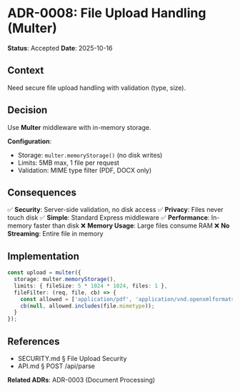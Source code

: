 # ADR-0008: File Upload Handling (Multer)

**Status**: Accepted
**Date**: 2025-10-16

## Context

Need secure file upload handling with validation (type, size).

## Decision

Use **Multer** middleware with in-memory storage.

**Configuration**:
- Storage: `multer.memoryStorage()` (no disk writes)
- Limits: 5MB max, 1 file per request
- Validation: MIME type filter (PDF, DOCX only)

## Consequences

✅ **Security**: Server-side validation, no disk access
✅ **Privacy**: Files never touch disk
✅ **Simple**: Standard Express middleware
✅ **Performance**: In-memory faster than disk
❌ **Memory Usage**: Large files consume RAM
❌ **No Streaming**: Entire file in memory

## Implementation

```typescript
const upload = multer({
  storage: multer.memoryStorage(),
  limits: { fileSize: 5 * 1024 * 1024, files: 1 },
  fileFilter: (req, file, cb) => {
    const allowed = ['application/pdf', 'application/vnd.openxmlformats-officedocument.wordprocessingml.document'];
    cb(null, allowed.includes(file.mimetype));
  }
});
```

## References

- SECURITY.md § File Upload Security
- API.md § POST /api/parse

**Related ADRs**: ADR-0003 (Document Processing)
